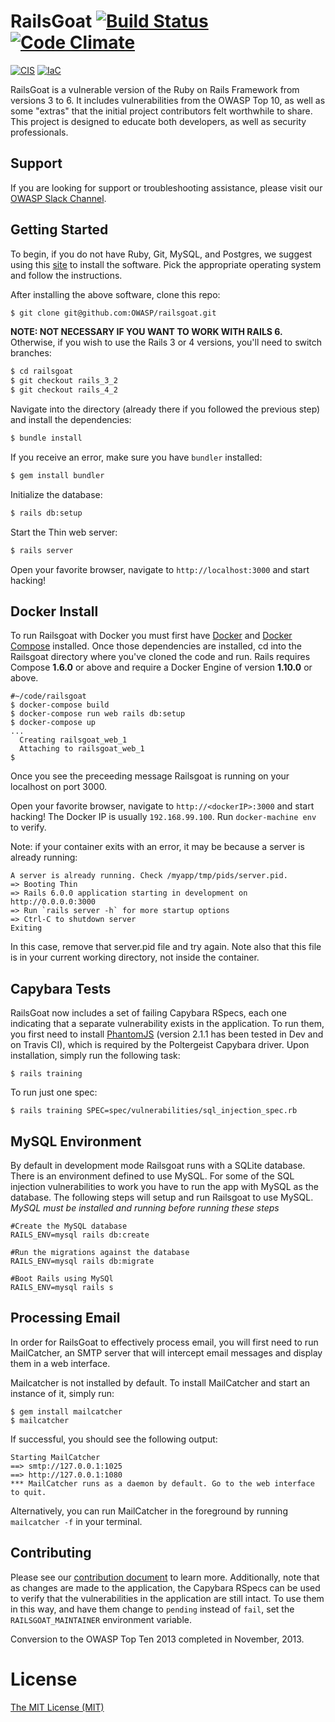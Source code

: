 # RailsGoat [![Build Status](https://api.travis-ci.org/OWASP/railsgoat.png?branch=master)](https://travis-ci.org/OWASP/railsgoat) [![Code Climate](https://codeclimate.com/github/OWASP/railsgoat.png)](https://codeclimate.com/github/OWASP/railsgoat)

[![CIS](https://app.soluble.cloud/api/v1/public/badges/9b346d4c-e1a6-4052-a67d-253484daac16.svg)](https://app.soluble.cloud/repos/details/github.com/bhuvi11/railsgoat)  [![IaC](https://app.soluble.cloud/api/v1/public/badges/da371a77-20e8-4759-9961-5c99b3cc6973.svg)](https://app.soluble.cloud/repos/details/github.com/bhuvi11/railsgoat)  

RailsGoat is a vulnerable version of the Ruby on Rails Framework from versions 3 to 6. It includes vulnerabilities from the OWASP Top 10, as well as some "extras" that the initial project contributors felt worthwhile to share. This project is designed to educate both developers, as well as security professionals.

## Support

If you are looking for support or troubleshooting assistance, please visit our [OWASP Slack Channel](https://owasp.slack.com/messages/project-railsgoat/).

## Getting Started

To begin, if you do not have Ruby, Git, MySQL, and Postgres, we suggest
using this [site](https://gorails.com/setup) to install the software.
Pick the appropriate operating system and follow the instructions.

After installing the above software, clone this repo:

```bash
$ git clone git@github.com:OWASP/railsgoat.git
```

**NOTE: NOT NECESSARY IF YOU WANT TO WORK WITH RAILS 6.** Otherwise, if you wish to use the Rails 3 or 4 versions, you'll need to switch branches:

```bash
$ cd railsgoat
$ git checkout rails_3_2
$ git checkout rails_4_2
```

Navigate into the directory (already there if you followed the previous step) and install the dependencies:

```bash
$ bundle install
```

If you receive an error, make sure you have `bundler` installed:

```bash
$ gem install bundler
```

Initialize the database:

```bash
$ rails db:setup
```

Start the Thin web server:

```bash
$ rails server
```

Open your favorite browser, navigate to `http://localhost:3000` and start hacking!

## Docker Install
To run Railsgoat with Docker you must first have [Docker](https://docs.docker.com/engine/installation/) and [Docker Compose](https://docs.docker.com/compose/install/) installed. Once those dependencies are installed, cd into the Railsgoat directory where you've cloned the code and run. Rails requires Compose **1.6.0** or above and require a Docker Engine of version **1.10.0** or above.

```
#~/code/railsgoat
$ docker-compose build
$ docker-compose run web rails db:setup
$ docker-compose up
...
  Creating railsgoat_web_1
  Attaching to railsgoat_web_1
$
```
Once you see the preceeding message Railsgoat is running on your localhost on port 3000.

Open your favorite browser, navigate to `http://<dockerIP>:3000` and start hacking! The Docker IP is usually `192.168.99.100`. Run `docker-machine env` to verify.

Note: if your container exits with an error, it may be because a server is already running:
```
A server is already running. Check /myapp/tmp/pids/server.pid.
=> Booting Thin
=> Rails 6.0.0 application starting in development on
http://0.0.0.0:3000
=> Run `rails server -h` for more startup options
=> Ctrl-C to shutdown server
Exiting
```
In this case, remove that server.pid file and try again. Note also that this file is in your current working directory, not inside the container.

## Capybara Tests

RailsGoat now includes a set of failing Capybara RSpecs, each one indicating that a separate vulnerability exists in the application. To run them, you first need to install [PhantomJS](https://github.com/jonleighton/poltergeist#installing-phantomjs) (version 2.1.1 has been tested in Dev and on Travis CI), which is required by the Poltergeist Capybara driver. Upon installation, simply run the following task:

```
$ rails training
```

To run just one spec:

```
$ rails training SPEC=spec/vulnerabilities/sql_injection_spec.rb
```

## MySQL Environment

By default in development mode Railsgoat runs with a SQLite database. There is an environment defined to use MySQL. For some of the SQL injection vulnerabilities to work you have to run the app with MySQL as the database. The following steps will setup and run Railsgoat to use MySQL. *MySQL must be installed and running before running these steps*

```
#Create the MySQL database
RAILS_ENV=mysql rails db:create

#Run the migrations against the database
RAILS_ENV=mysql rails db:migrate

#Boot Rails using MySQl
RAILS_ENV=mysql rails s
```

## Processing Email

In order for RailsGoat to effectively process email, you will first need to run MailCatcher, an SMTP server that will intercept email messages and display them in a web interface.

Mailcatcher is not installed by default. To install MailCatcher and start an instance of it, simply run:

```
$ gem install mailcatcher
$ mailcatcher
```

If successful, you should see the following output:

```
Starting MailCatcher
==> smtp://127.0.0.1:1025
==> http://127.0.0.1:1080
*** MailCatcher runs as a daemon by default. Go to the web interface to quit.
```

Alternatively, you can run MailCatcher in the foreground by running `mailcatcher -f` in your terminal.

## Contributing

Please see our [contribution document](./CONTRIBUTING.md) to learn more. Additionally, note that as changes are made to the application, the Capybara RSpecs can be used to verify that the vulnerabilities in the application are still intact. To use them in this way, and have them change to `pending` instead of `fail`, set the `RAILSGOAT_MAINTAINER` environment variable.

Conversion to the OWASP Top Ten 2013 completed in November, 2013.

# License

[The MIT License (MIT)](./LICENSE.md)
